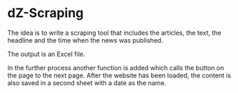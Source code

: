 # dZ-Scraping

The idea is to write a scraping tool that includes the articles, the text, the headline and the time when the news was published.

The output is an Excel file. 

In the further process another function is added which calls the button on the page to the next page. After the website has been loaded, the content is also saved in a second sheet with a date as the name.
